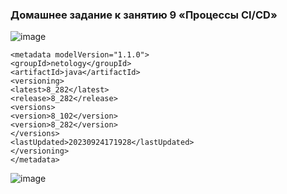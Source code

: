 ### Домашнее задание к занятию 9 «Процессы CI/CD»

![image](https://github.com/YagudinTimur/devops-netelogy/assets/42189764/4ca32380-048c-482e-b6cb-2ea108dfbf87)


```
<metadata modelVersion="1.1.0">
<groupId>netology</groupId>
<artifactId>java</artifactId>
<versioning>
<latest>8_282</latest>
<release>8_282</release>
<versions>
<version>8_102</version>
<version>8_282</version>
</versions>
<lastUpdated>20230924171928</lastUpdated>
</versioning>
</metadata>
```

![image](https://github.com/YagudinTimur/devops-netelogy/assets/42189764/15eefc97-3982-4cc0-8781-06abbf0c9a94)


